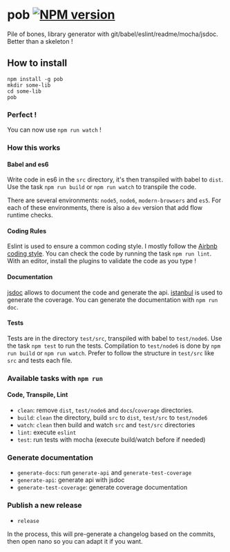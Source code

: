 # pob [![NPM version][npm-image]][npm-url]

Pile of bones, library generator with git/babel/eslint/readme/mocha/jsdoc.
Better than a skeleton !

## How to install

```
npm install -g pob
mkdir some-lib
cd some-lib
pob
```

### Perfect !

You can now use `npm run watch` !

### How this works

#### Babel and es6

Write code in es6 in the `src` directory, it's then transpiled with babel to `dist`.
Use the task `npm run build` or `npm run watch` to transpile the code.

There are several environments: `node5`, `node6`, `modern-browsers` and `es5`.
For each of these environments, there is also a `dev` version that add flow runtime checks.

#### Coding Rules

Eslint is used to ensure a common coding style. I mostly follow the [Airbnb coding style](https://github.com/airbnb/javascript/blob/master/README.md).
You can check the code by running the task `npm run lint`. With an editor, install the plugins to validate the code as you type !

#### Documentation

[jsdoc](http://usejsdoc.org/) allows to document the code and generate the api.
[istanbul](https://www.npmjs.com/package/istanbul) is used to generate the coverage.
You can generate the documentation with `npm run doc`.

#### Tests

Tests are in the directory `test/src`, transpiled with babel to `test/node6`. Use the task `npm test` to run the tests.
Compilation to `test/node6` is done by `npm run build` or `npm run watch`.
Prefer to follow the structure in `test/src` like `src` and tests each file.

### Available tasks with `npm run`

#### Code, Transpile, Lint

- `clean`: remove `dist`, `test/node6` and `docs`/`coverage` directories.
- `build`: `clean` the directory, build `src` to `dist`, `test/src` to `test/node6`
- `watch`: `clean` then build and watch `src` and `test/src` directories
- `lint`: execute `eslint`
- `test`: run tests with mocha (execute build/watch before if needed)

### Generate documentation

- `generate-docs`: run `generate-api` and `generate-test-coverage`
- `generate-api`: generate api with jsdoc
- `generate-test-coverage`: generate coverage documentation

### Publish a new release

- `release`

In the process, this will pre-generate a changelog based on the commits, then open nano so you can adapt it if you want.


[npm-image]: https://img.shields.io/npm/v/pob.svg?style=flat
[npm-url]: https://npmjs.org/package/pob
